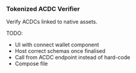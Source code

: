 ### Tokenized ACDC Verifier

Verify ACDCs linked to native assets.

TODO:
- UI with connect wallet component
- Host correct schemas once finalised
- Call from ACDC endpoint instead of hard-code
- Compose file
